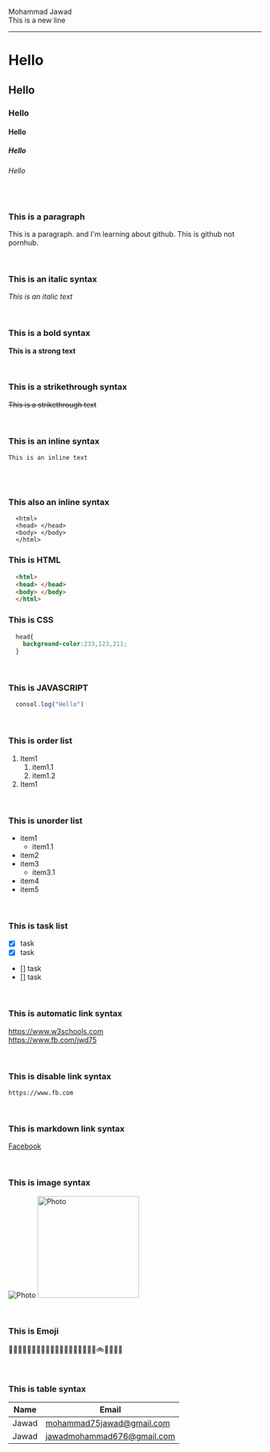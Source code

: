<!--markdown tutorial-->

Mohammad Jawad  
This is a new line

---
# Hello
## Hello
### Hello
#### Hello
##### Hello
###### Hello

<br>

### This is a paragraph

<p>This is a paragraph. and I'm learning about github. This is github not pornhub.</p>

<br>

### This is an italic syntax

_This is an italic text_

<br>

### This is a bold syntax

__This is a strong text__

<br>

### This is a strikethrough syntax

~~This is a strikethrough text~~

<br>

### This is an inline syntax

`This is an inline text`

<br>

<br>

### This also an inline syntax

```
  <html>
  <head> </head>
  <body> </body>
  </html>
```
### This is HTML
```HTML
  <html>
  <head> </head>
  <body> </body>
  </html>
```
### This is CSS
```css
  head{
    background-color:233,123,211;
  }
```
<br>

### This is JAVASCRIPT
```javascript
  consol.log("Hello")
```
<br>

### This is order list
1. Item1
    1. item1.1
    2. item1.2 
2. Item1

<br>

### This is unorder list
- item1
  - item1.1
- item2
- item3
    - item3.1
- item4
- item5

<br>

### This is task list
- [x] task
- [x] task
- [] task
- [] task

<br>

### This is automatic link syntax
https://www.w3schools.com  
https://www.fb.com/jwd75  

<br>

### This is disable link syntax
`https://www.fb.com`

<br>

### This is markdown link syntax
[Facebook](facebook)

<!--All link-->
[facebooklink]:(https://www.fb.com/jwd75)

<br>

### This is image syntax
![Photo](Star.jpg)
<img src="star.jpg" hieght="242" width="202" title="Photo"/>

<br>

### This is Emoji 
🥪🥙🧈🌮🌮🥩🌮🥠🌮👸👨‍🦳👩‍🦱👱‍♂️🤴🌯🛵🚲🦼🚅🚈🚈

<br>

### This is table syntax
|Name|Email|
|----|------|
|Jawad|mohammad75jawad@gmail.com|
|Jawad|jawadmohammad676@gmail.com|
